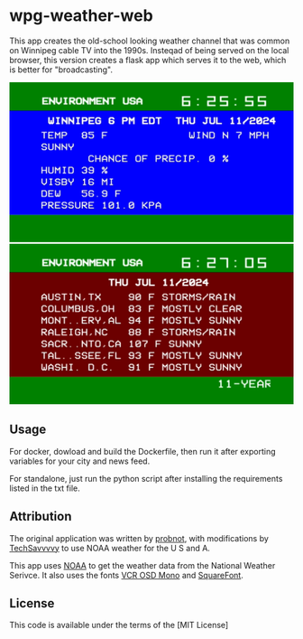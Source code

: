 # wpg-weather-web
This app creates the old-school looking weather channel that was common on Winnipeg cable TV into the 1990s. Insteqad of being served on the local browser, this version creates a flask app which serves it to the web, which is better for "broadcasting".

![Example1](/wpg-1.jpg)
![Example2](/wpg-2.jpg)

## Usage

For docker, dowload and build the Dockerfile, then run it after exporting variables for your city and news feed.

For standalone, just run the python script after installing the requirements listed in the txt file.

## Attribution

The original application was written by [probnot](https://github.com/probnot/wpg-weatherchan), with modifications by [TechSavvvvy](https://github.com/TechSavvvvy/wpg-weatherchan-USA) to use NOAA weather for the U S and A.

This app uses [NOAA](https://github.com/paulokuong/noaa) to get the weather data from the National Weather Serivce. It also uses the fonts [VCR OSD Mono](https://www.dafont.com/vcr-osd-mono.font) and [SquareFont](https://www.dafont.com/squarefont.font).

## License

This code is available under the terms of the [MIT License]
